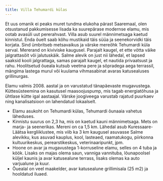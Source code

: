 ```yaml
---
title: Villa Tehumardi külas
---
```


Et uus omanik ei peaks muret tundma elukoha pärast Saaremaal, olen otsustanud pakkumisesse lisada ka suurepärase modernse elamu, mis ootab avasüli uut pererahvast. Villa asub suurel männimetsaga kaetud kinnistul. Enda õuelt saab kõhu mustikaid täis süüa ja seenekorvidki täis korjata. Sind ümbritseb metsavaikus ja värske mereõhk Tehumardi küla serval. Mererand on kiviviske kaugusel. Parajalt kaugel, et ette võtta väike jalgrattasõit või jalutuskäik. Salme alevik on just nii lähedal, et lapsed saaksid kooli jalgrattaga, samas parajalt kaugel, et nautida privaatsust ja rahu.
Hoolitsetud õueala kutsub veetma pere ja sõpradega aega terrassil, mängima lastega murul või kuulama vihmasabinat avaras katusealuses grillinurgas.

Elamu valmis 2008. aastal ja on varustatud tänapäevaste mugavustega. Küttesüsteemina on kasutusel maasoojuspump, mis tagab energiatõhusa ja ühtlase kütte igal aastaajal. Värske joogiveega varustab rajatud puurkaev ning kanalisatsioon on lahendatud lokaalselt.

- Elamu asukoht on Tehumardi külas, Tehumardi õunaaia vahetus läheduses.
- Kinnistu suurus on 2,3 ha, mis on kaetud kauni männimetsaga. Mets on marja- ja seenerikas. Mereni on ca 1,5 km. Lähedal asub Kuressaare-Läätsa kergliiklustee, mis viib ka 3 km kaugusel asuvasse Salme alevikku, kus asuvad kauplus, kool, lasteaed, raamatukogu, piirkonna kultuurikeskus, perearstikeskus, veterinaaripunkt, jpm.
- Hoone on avar ja mugavustega 1-korruseline elamu, selles on 4 tuba ja köök. Lisaks on majas olema saun, vanniga vannituba, lõunapoolsel küljel kaunis ja avar katusealune terrass, lisaks olemas ka auto varjualune ja kuur.
- Õuealal on veel maakelder, avar katusealune grillimisala (25 m2) ja hooldatud iluaed.
